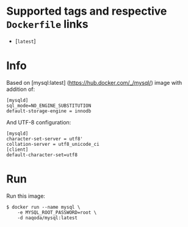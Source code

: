 # Supported tags and respective `Dockerfile` links

-	[`latest`]

# Info
Based on [mysql:latest] (https://hub.docker.com/_/mysql/) image with addition of:

```console
[mysqld]
sql_mode=NO_ENGINE_SUBSTITUTION
default-storage-engine = innodb
```

And UTF-8 configuration:

```console
[mysqld]
character-set-server = utf8'
collation-server = utf8_unicode_ci
[client]
default-character-set=utf8
```

# Run
Run this image:

```console
$ docker run --name mysql \
	-e MYSQL_ROOT_PASSWORD=root \
	-d naqoda/mysql:latest
```